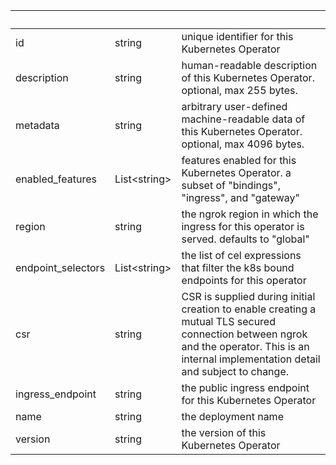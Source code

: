 <!-- Code generated for API Clients. DO NOT EDIT. -->

| &nbsp;             | &nbsp;             | &nbsp;                                                                                                                                                                                      |
| ------------------ | ------------------ | ------------------------------------------------------------------------------------------------------------------------------------------------------------------------------------------- |
| id                 | string             | unique identifier for this Kubernetes Operator                                                                                                                                              |
| description        | string             | human-readable description of this Kubernetes Operator. optional, max 255 bytes.                                                                                                            |
| metadata           | string             | arbitrary user-defined machine-readable data of this Kubernetes Operator. optional, max 4096 bytes.                                                                                         |
| enabled_features   | List&lt;string&gt; | features enabled for this Kubernetes Operator. a subset of "bindings", "ingress", and "gateway"                                                                                             |
| region             | string             | the ngrok region in which the ingress for this operator is served. defaults to "global"                                                                                                     |
| endpoint_selectors | List&lt;string&gt; | the list of cel expressions that filter the k8s bound endpoints for this operator                                                                                                           |
| csr                | string             | CSR is supplied during initial creation to enable creating a mutual TLS secured connection between ngrok and the operator. This is an internal implementation detail and subject to change. |
| ingress_endpoint   | string             | the public ingress endpoint for this Kubernetes Operator                                                                                                                                    |
| name               | string             | the deployment name                                                                                                                                                                         |
| version            | string             | the version of this Kubernetes Operator                                                                                                                                                     |
